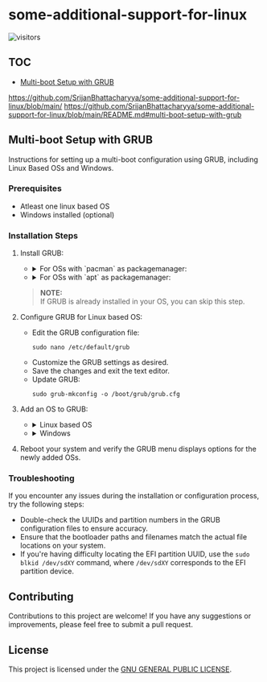 # some-additional-support-for-linux

![visitors](https://visitor-badge.laobi.icu/badge?page_id=SrijanBhattacharyya/some-additional-support-for-linux)

## TOC
* [Multi-boot Setup with GRUB](README.md#multi-boot-setup-with-grub)

https://github.com/SrijanBhattacharyya/some-additional-support-for-linux/blob/main/
https://github.com/SrijanBhattacharyya/some-additional-support-for-linux/blob/main/README.md#multi-boot-setup-with-grub

## Multi-boot Setup with GRUB
Instructions for setting up a multi-boot configuration using GRUB, including Linux Based OSs and Windows.

### Prerequisites

* Atleast one linux based OS
* Windows installed (optional)

### Installation Steps
1. Install GRUB:
   * <details>
      <summary>For OSs with `pacman` as packagemanager:</summary>

     ```
     sudo pacman -S grub
     ```
     </details>
   * <details>
      <summary>For OSs with `apt` as packagemanager:</summary>

     ```
     sudo apt install grub
     ```
     </details>
   > **NOTE:**
   <br> If GRUB is already installed in your OS, you can skip this step.

3. Configure GRUB for Linux based OS:
   * Edit the GRUB configuration file:
     ```
     sudo nano /etc/default/grub
     ```
   * Customize the GRUB settings as desired.
   * Save the changes and exit the text editor.
   * Update GRUB:
     ```
     sudo grub-mkconfig -o /boot/grub/grub.cfg
     ```

4. Add an OS to GRUB:
   * <details>
      <summary>Linux based OS</summary>

     * Open the custom configuration file for editing:
       ```
       sudo nano /etc/grub.d/40_custom
       ```
     * Add the following lines to the file:
       ```
       menuentry <NAME_OF_OS_WHICH_YOU_WANT_TO_SHOW> {
         insmod part_gpt
         insmod fat
         insmod search_fs_uuid
         search --fs-uuid --no-floppy --set=root <ARCH_ESP_UUID>
         chainloader <PATH_TO_OS_EFI.efi>
       }
       ```
       > *NOTE:*
       <br> Replace `<NAME_OF_OS_WHICH_YOU_WANT_TO_SHOW>` with your OS name [like: "Arch Linux"].
       <br> Replace `<ARCH_ESP_UUID>` with UUID of the EFI System Partition (ESP) where bootloader of the OS is located. *You can find the UUID by running the command `sudo blkid /dev/sdXY`, where `/dev/sdXY` is the partition device for the ESP, for example: `/dev/sda1`.*
       <br> Replace `<PATH_TO_OS_EFI.efi>` with the path to the EFI of the os. Usually present at `/EFI/arch/vmlinuz.efi` or `/boot/efi/EFI/<OS_NAME>/grubx64.efi`. Here `<OS_NAME>` is the name of your OS.
     * Save the changes and exit the text editor.
     * Update GRUB:
       ```
       sudo grub-mkconfig -o /boot/grub/grub.cfg
       ```
     </details>

   * <details>
      <summary>Windows</summary>

     * Open the custom configuration file for editing:
       ```
       sudo nano /etc/grub.d/40_custom
       ```
     * Add the following lines to the file:
       ```
       menuentry "Windows" {
           insmod ntfs
           set root=(hd0,1)
           chainloader +1
       }
       ```
       > **NOTE:**
       <br> Customize the `set root` line if necessary to reflect the correct partition for Windows.
     * Save the changes and exit the text editor.
     * Update GRUB:
       ```
       sudo grub-mkconfig -o /boot/grub/grub.cfg
       ```
     </details>

5. Reboot your system and verify the GRUB menu displays options for the newly added OSs.

### Troubleshooting
If you encounter any issues during the installation or configuration process, try the following steps:

* Double-check the UUIDs and partition numbers in the GRUB configuration files to ensure accuracy.
* Ensure that the bootloader paths and filenames match the actual file locations on your system.
* If you're having difficulty locating the EFI partition UUID, use the `sudo blkid /dev/sdXY` command, where `/dev/sdXY` corresponds to the EFI partition device.

## Contributing

Contributions to this project are welcome! If you have any suggestions or improvements, please feel free to submit a pull request.

## License

This project is licensed under the [GNU GENERAL PUBLIC LICENSE](LICENSE).

